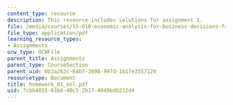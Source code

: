 ```yaml
---
content_type: resource
description: This resource includes solutions for assignment 1.
file: /media/courses/15-010-economic-analysis-for-business-decisions-fall-2004/7cbb485561b640c52b174049bdb212d4_homework_01_sol.pdf
file_type: application/pdf
learning_resource_types:
- Assignments
ocw_type: OCWFile
parent_title: Assignments
parent_type: CourseSection
parent_uid: 0b3a262c-64b7-3098-997d-1b17e3557120
resourcetype: Document
title: homework_01_sol.pdf
uid: 7cbb4855-61b6-40c5-2b17-4049bdb212d4
---
```

